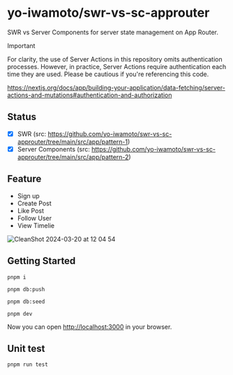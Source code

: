 # yo-iwamoto/swr-vs-sc-approuter

SWR vs Server Components for server state management on App Router.

> [!IMPORTANT]  
> For clarity, the use of Server Actions in this repository omits authentication processes. However, in practice, Server Actions require authentication each time they are used. Please be cautious if you're referencing this code.

https://nextjs.org/docs/app/building-your-application/data-fetching/server-actions-and-mutations#authentication-and-authorization

## Status

- [x] SWR (src: https://github.com/yo-iwamoto/swr-vs-sc-approuter/tree/main/src/app/pattern-1)
- [x] Server Components (src: https://github.com/yo-iwamoto/swr-vs-sc-approuter/tree/main/src/app/pattern-2)

## Feature

- Sign up
- Create Post
- Like Post
- Follow User
- View Timelie

![CleanShot 2024-03-20 at 12 04 54](https://github.com/yo-iwamoto/swr-vs-sc-approuter/assets/56625097/71c04ab1-f3da-4983-96f2-4cfa35142f2d)


## Getting Started

```shell
pnpm i

pnpm db:push

pnpm db:seed

pnpm dev
```

Now you can open [http://localhost:3000](http://localhost:3000) in your browser.

## Unit test

```shell
pnpm run test
```
